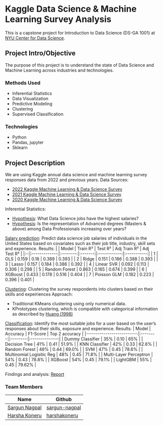 # Kaggle Data Science & Machine Learning Survey Analysis
This is a capstone project for Introduction to Data Science (DS-GA 1001) at [NYU Center for Data Science](https://cds.nyu.edu/). 

## Project Intro/Objective
The purpose of this project is to understand the state of Data Science and Machine Learning across industries and technologies.

### Methods Used
* Inferential Statistics
* Data Visualization
* Predictive Modeling
* Clustering
* Supervised Classification

### Technologies
* Python
* Pandas, jupyter
* Sklearn

## Project Description
We are using Kaggle annual data science and machine learning survey responses data from 2022 and previous years. 
Data Sources: 
* [2022 Kaggle Machine Learning & Data Science Survey](https://www.kaggle.com/competitions/kaggle-survey-2022/data)
* [2021 Kaggle Machine Learning & Data Science Survey](https://www.kaggle.com/competitions/kaggle-survey-2021/data)
* [2020 Kaggle Machine Learning & Data Science Survey](https://www.kaggle.com/competitions/kaggle-survey-2020/data)

Inferential Statistics:
* [Hypothesis](https://github.com/sharad5/Kaggle-Data-Science-ML-Survey-Analysis/blob/main/Hypothesis%20Testing%20(Sargun).ipynb): What Data Science jobs have the highest salaries?
* [Hypothesis](https://github.com/sharad5/Kaggle-Data-Science-ML-Survey-Analysis/blob/main/Hypothesis%20Testing%20(Sharad).ipynb): Is the representation of Advanced degrees (Masters & above) among Data Professionals increasing over years?

[Salary prediction](https://github.com/sharad5/Kaggle-Data-Science-ML-Survey-Analysis/blob/main/Salary%20Prediction%20-%20Sargun.ipynb): Predict data science job salaries of individuals in the United States based on covariates such as their job title, industry, skill sets and experience.
Results:
|   |     Model     | Train R² | Test R² | Adj Train R² | Adj Test R² |
|:-:|:-------------:|:--------:|:-------:|:------------:|:-----------:|
| 1 |      OLS      |   0.159  |   0.18  |     0.389    |    0.393    |
| 2 |     Ridge     |   0.151  |  0.186  |     0.388    |    0.393    |
| 3 |     Lasso     |   0.157  |  0.184  |     0.386    |    0.392    |
| 4 |   Linear SVR  |   0.092  |  0.113  |     0.306    |    0.298    |
| 5 | Random Forest |   0.863  |  0.165  |     0.674    |    0.399    |
| 6 |    XGBoost    |   0.433  |  0.178  |     0.516    |    0.404    |
| 7 |  Poisson GLM  |   0.182  |  0.223  |     0.396    |    0.401    |


[Clustering](https://github.com/sharad5/Kaggle-Data-Science-ML-Survey-Analysis/blob/main/Clustering%20-%20v2%20-%20Harsha.ipynb): Clustering the survey respondents into clusters based on their skills and expeiriences
Approach:
* Traditional KMeans clustering using only numerical data.
* KPrototypes clustering, which is compatible with categorical information as described by [Huang (1998)](https://link.springer.com/article/10.1023/A:1009769707641)

[Classification](https://github.com/sharad5/Kaggle-Data-Science-ML-Survey-Analysis/blob/main/Classification.ipynb):  Identify the most suitable jobs for a user based on the user’s responses about their skills, exposure and experience.
Results:
|                     Model | Accuracy | F1-Score | Top 2 accuracy |
|--------------------------:|:--------:|:--------:|:--------------:|
| Dummy Classifier          |    35%   |   0.10   |       65%      |
| Decision Tree             |    41%   |   0.41   |      51.9%     |
| KNN Classifier            |    42%   |   0.33   |      62.6%     |
| Random Forest             |    48%   |   0.44   |      69.0%     |
| SVM                       |    47%   |   0.45   |      78.6%     |
| Multinomial Logisitic Reg |    48%   |   0.45   |      71.8%     |
| Multi-Layer Perceptron    |    54%   |   0.43   |      78.8%     |
| XGBoost                   |    54%   |   0.45   |      79.1%     |
| LightGBM                  |    55%   |   0.45   |     79.62%     |


Findings and analysis: [Report](https://github.com/sharad5/Kaggle-Data-Science-ML-Survey-Analysis/blob/main/Project%20Report.pdf)

### Team Members

|Name     |  Github   | 
|---------|-----------------|
|[Sargun Nagpal](https://www.linkedin.com/in/sargun-nagpal/)|  [sargun-nagpal](https://github.com/sargun-nagpal)       |
|[Harsha Koneru](https://www.linkedin.com/in/harshakoneru/) |  [harshakoneru](https://github.com/harshakoneru)    |
